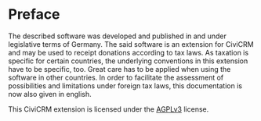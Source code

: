 # Preface

The described software was developed and published in and under legislative
terms of Germany. The said software is an extension for CiviCRM and may be used
to receipt donations according to tax laws. As taxation is specific for certain
countries, the underlying conventions in this extension have to be specific,
too. Great care has to be applied when using the software in other countries. In
order to facilitate the assessment of possibilities and limitations under
foreign tax laws, this documentation is now also given in english.

This CiviCRM extension is licensed under
the [AGPLv3](https://www.gnu.org/licenses/agpl-3.0.html) license.
